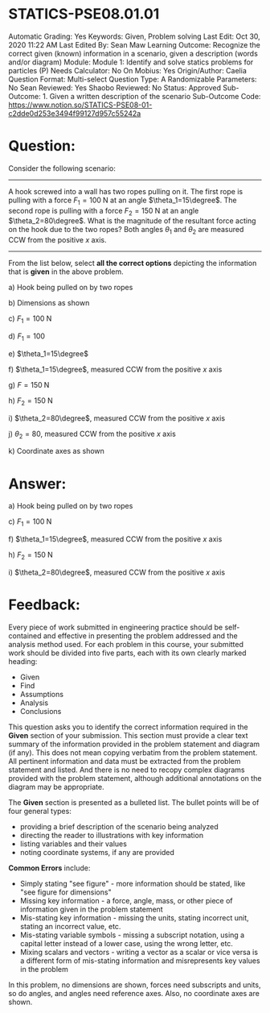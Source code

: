# STATICS-PSE08.01.01

Automatic Grading: Yes
Keywords: Given, Problem solving
Last Edit: Oct 30, 2020 11:22 AM
Last Edited By: Sean Maw
Learning Outcome: Recognize the correct given (known) information in a scenario, given a description (words and/or diagram)
Module: Module 1: Identify and solve statics problems for particles (P)
Needs Calculator: No
On Mobius: Yes
Origin/Author: Caelia
Question Format: Multi-select
Question Type: A
Randomizable Parameters: No
Sean Reviewed: Yes
Shaobo Reviewed: No
Status: Approved
Sub-Outcome: 1. Given a written description of the scenario
Sub-Outcome Code: https://www.notion.so/STATICS-PSE08-01-c2dde0d253e3494f99127d957c55242a

# Question:

Consider the following scenario:

---

A hook screwed into a wall has two ropes pulling on it. The first rope is pulling with a force $F_1=100\;\mathrm{N}$ at an angle $\theta_1=15\degree$. The second rope is pulling with a force $F_2=150\;\mathrm{N}$ at an angle $\theta_2=80\degree$. What is the magnitude of the resultant force acting on the hook due to the two ropes? Both angles $\theta_1$  and $\theta_2$ are measured CCW from the positive $x$ axis.

---

From the list below, select **all the correct options** depicting the information that is **given** in the above problem.  

a) Hook being pulled on by two ropes

b) Dimensions as shown

c) $F_1=100\;\mathrm{N}$

d) $F_1=100$

e) $\theta_1=15\degree$

f) $\theta_1=15\degree$, measured CCW from the positive $x$ axis

g) $F=150\;\mathrm{N}$

h) $F_2=150\;\mathrm{N}$

i) $\theta_2=80\degree$, measured CCW from the positive $x$ axis

j) $\theta_2=80$, measured CCW from the positive $x$ axis

k) Coordinate axes as shown

# Answer:

a) Hook being pulled on by two ropes

c) $F_1=100\;\mathrm{N}$

f) $\theta_1=15\degree$, measured CCW from the positive $x$ axis

h) $F_2=150\;\mathrm{N}$

i) $\theta_2=80\degree$, measured CCW from the positive $x$ axis

# Feedback:

Every piece of work submitted in engineering practice should be self-contained and effective in presenting the problem addressed and the analysis method used. For each problem in this course, your submitted work should be divided into five parts, each with its own clearly marked heading:

- Given
- Find
- Assumptions
- Analysis
- Conclusions

This question asks you to identify the correct information required in the **Given** section of your submission. This section must provide a clear text summary of the information provided in the problem statement and diagram (if any). This does not mean copying verbatim from the problem statement. All pertinent information and data must be extracted from the problem statement and listed. And there is no need to recopy complex diagrams provided with the problem statement, although additional annotations on the diagram may be appropriate.

The **Given** section is presented as a bulleted list. The bullet points will be of four general types:

- providing a brief description of the scenario being analyzed
- directing the reader to illustrations with key information
- listing variables and their values
- noting coordinate systems, if any are provided

**Common Errors** include:

- Simply stating "see figure" - more information should be stated, like "see figure for dimensions"
- Missing key information - a force, angle, mass, or other piece of information given in the problem statement
- Mis-stating key information - missing the units, stating incorrect unit, stating an incorrect value, etc.
- Mis-stating variable symbols - missing a subscript notation, using a capital letter instead of a lower case, using the wrong letter, etc.
- Mixing scalars and vectors - writing a vector as a scalar or vice versa is a different form of mis-stating information and misrepresents key values in the problem

In this problem, no dimensions are shown, forces need subscripts and units, so do angles, and angles need reference axes.  Also, no coordinate axes are shown.